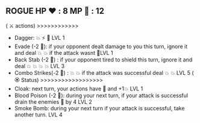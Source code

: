 ROGUE
HP  :heart: : 8
MP :large_blue_diamond: : 12
-----------------------------------------
( :crossed_swords: actions) >>>>>>>>>>>>
- Dagger: :boom: :zap: :no_entry_sign:  LVL 1
- Evade (-2 :large_blue_diamond:): if your opponent dealt damage to you this turn, ignore it and deal :boom: :boom: if the attack wasnt :dart:LVL 1
- Back Stab (-2 :large_blue_diamond:) : if your opponent tired to shield this turn, ignore it and deal :boom: :boom: :boom: :boom: LVL 3
- Combo Strikes(-2 :large_blue_diamond:) : :boom: :boom: if the attack was successful deal :boom: :boom: LVL 5
( :rosette: Status) >>>>>>>>>>>>>>>>>>
- Cloak: next turn, your actions have :dart:  and +1:boom: LVL 1
- Blood Poison (-2 :large_blue_diamond:): during your next turn, if your attack is successful drain the enemies :large_blue_diamond: by 4 LVL 2
- Smoke Bomb: during your next turn if your attack is successful, take another turn. LVL 4
